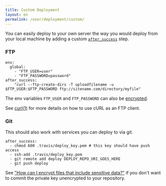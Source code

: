 ```yaml
---
title: Custom Deployment
layout: en
permalink: /user/deployment/custom/
---
```


You can easily deploy to your own server the way you would deploy from your local machine by adding a custom [`after_success`](/user/customizing-the-build/#the-build-lifecycle) step.

### FTP

    env:
      global:
        - "FTP_USER=user"
        - "FTP_PASSWORD=password"
    after_success:
        "curl --ftp-create-dirs -T uploadfilename -u $FTP_USER:$FTP_PASSWORD ftp://sitename.com/directory/myfile"

The env variables `FTP_USER` and `FTP_PASSWORD` can also be [encrypted](/user/encryption-keys/).

See [curl(1)](http://curl.haxx.se/docs/manpage.html) for more details on how to use cURL as an FTP client.

### Git

This should also work with services you can deploy to via git.

    after_success:
      - chmod 600 .travis/deploy_key.pem # this key should have push access
      - ssh-add .travis/deploy_key.pem
      - git remote add deploy DEPLOY_REPO_URI_GOES_HERE
      - git push deploy

See ["How can I encrypt files that include sensitive data?"](/user/travis-pro/#how-can-i-encrypt-files-that-include-sensitive-data) if you don't want to commit the private key unencrypted to your repository.
